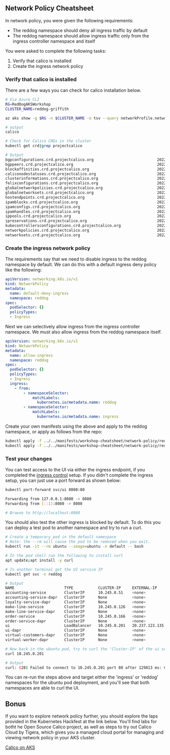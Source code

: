 ## Network Policy Cheatsheet

In network policy, you were given the following requirements:

* The reddog namespace should deny all ingress traffic by default
* The reddog namespace should allow ingress traffic only from the ingress controller namespace and itself

You were asked to complete the following tasks:

1. Verify that calico is installed
2. Create the ingress network policy


### Verify that calico is installed

There are a few ways you can check for calico installation below.

```bash
# Via Azure CLI
RG=RedDogAKSWorkshop
CLUSTER_NAME=reddog-griffith

az aks show -g $RG -n $CLUSTER_NAME -o tsv --query networkProfile.networkPolicy

# output
calico

# Check for Calico CRDs in the cluster
kubectl get crd|grep projectcalico

# Output
bgpconfigurations.crd.projectcalico.org                            2022-08-08T20:16:45Z
bgppeers.crd.projectcalico.org                                     2022-08-08T20:16:45Z
blockaffinities.crd.projectcalico.org                              2022-08-08T20:16:45Z
caliconodestatuses.crd.projectcalico.org                           2022-08-08T20:16:45Z
clusterinformations.crd.projectcalico.org                          2022-08-08T20:16:45Z
felixconfigurations.crd.projectcalico.org                          2022-08-08T20:16:45Z
globalnetworkpolicies.crd.projectcalico.org                        2022-08-08T20:16:45Z
globalnetworksets.crd.projectcalico.org                            2022-08-08T20:16:45Z
hostendpoints.crd.projectcalico.org                                2022-08-08T20:16:45Z
ipamblocks.crd.projectcalico.org                                   2022-08-08T20:16:45Z
ipamconfigs.crd.projectcalico.org                                  2022-08-08T20:16:45Z
ipamhandles.crd.projectcalico.org                                  2022-08-08T20:16:45Z
ippools.crd.projectcalico.org                                      2022-08-08T20:16:45Z
ipreservations.crd.projectcalico.org                               2022-08-08T20:16:45Z
kubecontrollersconfigurations.crd.projectcalico.org                2022-08-08T20:16:45Z
networkpolicies.crd.projectcalico.org                              2022-08-08T20:16:45Z
networksets.crd.projectcalico.org                                  2022-08-08T20:16:45Z
```

### Create the ingress network policy

The requirements say that we need to disable ingress to the reddog namespace by default. We can do this with a default ingress deny policy like the following:

```yaml
apiVersion: networking.k8s.io/v1
kind: NetworkPolicy
metadata:
  name: default-deny-ingress
  namespace: reddog
spec:
  podSelector: {}
  policyTypes:
  - Ingress
```

Next we can selectively allow ingress from the ingress controller namespace. We must also allow ingress from the reddog namespace itself.

```yaml
apiVersion: networking.k8s.io/v1
kind: NetworkPolicy
metadata:
  name: allow-ingress
  namespace: reddog
spec:
  podSelector: {}
  policyTypes:
  - Ingress
  ingress:
    - from:
        - namespaceSelector:
            matchLabels:
              kubernetes.io/metadata.name: reddog
        - namespaceSelector:
            matchLabels:
              kubernetes.io/metadata.name: ingress
```

Create your own manifests using the above and apply to the reddog namespace, or apply as follows from the repo:

```bash
kubectl apply -f ../../manifests/workshop-cheatsheet/network-policy/reddog-default-deny-ingress.yaml
kubectl apply -f ../../manifests/workshop-cheatsheet/network-policy/reddog-ns-allow.yaml
```

### Test your changes

You can test access to the UI via either the ingress endpoint, if you completed the [ingress control](ingress-cheatsheet.md) setup. If you didn't complete the ingress setup, you can just use a port forward as shown below:

```bash
kubectl port-forward svc/ui 8080:80

Forwarding from 127.0.0.1:8080 -> 8080
Forwarding from [::1]:8080 -> 8080

# Browse to http://localhost:8080
```

You should also test the other ingress is blocked by default. To do this you can deploy a test pod to another namespace and try to run a curl.

```bash
# Create a temporary pod in the default namespace
# Note: the --rm will cause the pod to be removed when you exit. 
kubectl run -it --rm ubuntu --image=ubuntu -n default -- bash

# In the pod shell run the following to install curl
apt update;apt install -y curl

# In another terminal get the UI service IP
kubectl get svc -n reddog

# Output
NAME                      TYPE           CLUSTER-IP     EXTERNAL-IP      PORT(S)                               AGE
accounting-service        ClusterIP      10.245.0.51    <none>           8083/TCP                              25h
accounting-service-dapr   ClusterIP      None           <none>           80/TCP,50001/TCP,50002/TCP,9090/TCP   44h
loyalty-service-dapr      ClusterIP      None           <none>           80/TCP,50001/TCP,50002/TCP,9090/TCP   44h
make-line-service         ClusterIP      10.245.0.126   <none>           8082/TCP                              25h
make-line-service-dapr    ClusterIP      None           <none>           80/TCP,50001/TCP,50002/TCP,9090/TCP   44h
order-service             ClusterIP      10.245.0.166   <none>           8081/TCP                              25h
order-service-dapr        ClusterIP      None           <none>           80/TCP,50001/TCP,50002/TCP,9090/TCP   44h
ui                        LoadBalancer   10.245.0.201   20.237.123.135   80:31828/TCP                          25h
ui-dapr                   ClusterIP      None           <none>           80/TCP,50001/TCP,50002/TCP,9090/TCP   44h
virtual-customers-dapr    ClusterIP      None           <none>           80/TCP,50001/TCP,50002/TCP,9090/TCP   44h
virtual-worker-dapr       ClusterIP      None           <none>           80/TCP,50001/TCP,50002/TCP,9090/TCP   44h

# Now back in the ubuntu pod, try to curl the 'Cluster-IP' of the ui service
curl 10.245.0.201

# Output
curl: (28) Failed to connect to 10.245.0.201 port 80 after 129813 ms: Connection timed out
```

You can re-run the steps above and target either the 'ingress' or 'reddog' namespaces for the ubuntu pod deployment, and you'll see that both namespaces are able to curl the UI.


## Bonus

If you want to explore network policy further, you should explore the laps provided in the Kubernetes Hackfest at the link below. You'll find labs for botht he Open Source Calico project, as well as steps to try out Calico Cloud by Tigera, which gives you a managed cloud portal for managing and viewing network policy in your AKS cluster.

[Calico on AKS](https://github.com/Azure/kubernetes-hackfest/blob/master/labs/networking/calico-lab-exercise/README.md)



